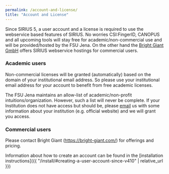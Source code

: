 ```yaml
---
permalink: /account-and-license/
title: "Account and License"
---
```


Since SIRIUS 5, a user account and a license is required to use the webservice based
features of SIRIUS. 
No worries CSI:FingerID, CANOPUS and all upcoming tools will stay free for academic/non-commercial use
and will be provided/hosted by the FSU Jena. On the other hand the [Bright Giant GmbH](https://bright-giant.com/) 
offers SIRIUS webservice hostings for commercial users. 

### Academic users
Non-commercial licenses will be granted (automatically) based on the domain of your 
institutional email address. So please use your institutional email address for your account
to benefit from free academic licenses.

The FSU Jena maintains an allow-list of academic/non-profit intuitions/organization. However, such a 
list will never be complete. If your Institution does not have access but should be, please 
[email](mailto:sirius@uni-jena.de) us with some information about your institution (e.g. official website) 
and we will grant you access. 

### Commercial users
Please contact Bright Giant (https://bright-giant.com/) for offerings and pricing.  


Information about how to create an account can be found in the [installation instructions]({{ "/install/#creating-a-user-account-since-v410" | relative_url }})